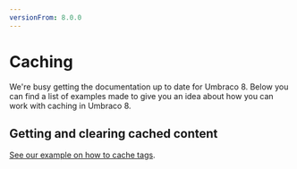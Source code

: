 ```yaml
---
versionFrom: 8.0.0
---
```


# Caching

We're busy getting the documentation up to date for Umbraco 8. Below you can find a list of examples made to give you an idea about how you can work with caching in Umbraco 8.

## Getting and clearing cached content

[See our example on how to cache tags](examples/tags.md).
